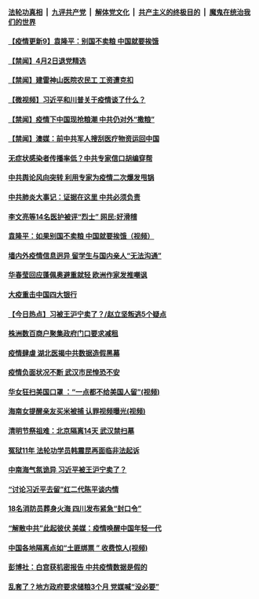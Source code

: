 

####  [法轮功真相](../../../../basic/blob/master/README.md?t=04030931) &nbsp;|&nbsp; [九评共产党](../../../../9ping.md/blob/master/README.md?t=04030931) &nbsp;|&nbsp; [解体党文化](../../../../jtdwh.md/blob/master/README.md?t=04030931)  &nbsp;|&nbsp; [共产主义的终极目的](../../../../gczydzjmd.md/blob/master/README.md?t=04030931) &nbsp;|&nbsp; [魔鬼在统治我们的世界](../../../../mgztzwmdsj.md/blob/master/README.md?t=04030931) 

#### [【疫情更新9】袁隆平：别国不卖粮 中国就要挨饿](../pages/prog204/a102811401.md?t=04030931) 

#### [【禁闻】4月2日退党精选](../pages/prog204/a102814583.md?t=04030931) 

#### [【禁闻】建雷神山医院农民工 工资遭克扣](../pages/prog204/a102814552.md?t=04030931) 

#### [【微视频】习近平和川普关于疫情谈了什么？](../pages/prog204/a102814547.md?t=04030931) 

#### [【禁闻】疫情下中国现抢粮潮 中共仍对外“撒粮”](../pages/prog204/a102814549.md?t=04030931) 

#### [【禁闻】澳媒：前中共军人搜刮医疗物资运回中国](../pages/prog204/a102814555.md?t=04030931) 

#### [无症状感染者传播率低？中共专家信口胡编穿帮](../pages/prog204/a102814460.md?t=04030931) 

#### [中共舆论风向突转 利用专家为疫情二次爆发甩锅](../pages/prog204/a102814464.md?t=04030931) 

#### [中共肺炎大事记：证据在这里 中共必须负责](../pages/prog204/a102814453.md?t=04030931) 

#### [李文亮等14名医护被评“烈士” 网民:好滑稽](../pages/prog204/a102814425.md?t=04030931) 

#### [袁隆平：如果别国不卖粮 中国就要挨饿（视频）](../pages/prog204/a102814399.md?t=04030931) 

#### [墙内外疫情信息迥异 留学生与国内亲人“无法沟通”](../pages/prog204/a102814317.md?t=04030931) 

#### [华春莹回应蓬佩奥避重就轻 欧洲作家发推嘲讽](../pages/prog204/a102814209.md?t=04030931) 

#### [大疫重击中国四大银行](../pages/prog204/a102814199.md?t=04030931) 

#### [【今日热点】习被王沪宁卖了？/赵立坚叛逃5个疑点](../pages/prog204/a102814140.md?t=04030931) 

#### [株洲数百商户聚集政府门口要求减租](../pages/prog204/a102814201.md?t=04030931) 

#### [疫情肆虐 湖北医揭中共数据造假黑幕](../pages/prog204/a102814181.md?t=04030931) 

#### [疫情负面状况不断 武汉市民惶恐不安](../pages/prog204/a102814167.md?t=04030931) 

#### [华女狂扫美国口罩 ：“一点都不给美国人留”(视频)](../pages/prog204/a102814141.md?t=04030931) 

#### [海南女提醒亲友买米被捕 认罪视频曝光(视频)](../pages/prog204/a102814116.md?t=04030931) 

#### [清明节祭祖难：北京隔离14天 武汉禁扫墓](../pages/prog204/a102814074.md?t=04030931) 

#### [冤狱11年 法轮功学员韩震昆再面临非法起诉](../pages/prog204/a102814043.md?t=04030931) 

#### [中南海气氛诡异 习近平被王沪宁卖了？](../pages/prog204/a102813991.md?t=04030931) 

#### [“讨论习近平去留”红二代陈平谈内情](../pages/prog204/a102813992.md?t=04030931) 

#### [18名消防员葬身火海 四川发布紧急“封口令”](../pages/prog204/a102813942.md?t=04030931) 

#### [“解散中共”此起彼伏 美媒：疫情唤醒中国年轻一代](../pages/prog204/a102813940.md?t=04030931) 

#### [中国各地隔离点如“土匪绑票 ” 收费惊人(视频)](../pages/prog204/a102813901.md?t=04030931) 

#### [彭博社：白宫获机密报告 中共疫情数据是假的](../pages/prog204/a102813888.md?t=04030931) 


#### [乱套了？地方政府要求储粮3个月 党媒喊“没必要”](../pages/prog204/a102813748.md?t=04030931) 


